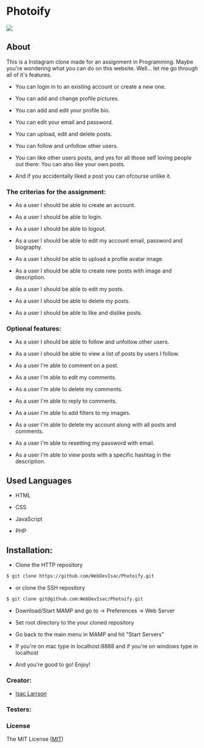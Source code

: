 # Photoify

<img src="https://media3.giphy.com/media/pJjKzRqY9HwME/giphy.gif?cid=3640f6095c40263c49355134779e812c">

## About

This is a Instagram clone made for an assignment in Programming. 
Maybe you're wondering what you can do on this website. 
Well... let me go through all of it's features.

- You can login in to an existing account or create a new one. 

- You can add and change profile pictures.

- You can add and edit your profile bio.

- You can edit your email and password.

- You can upload, edit and delete posts. 

- You can follow and unfollow other users. 

- You can like other users posts, and yes for all those self loving people out there: You can also like your own posts. 

- And if you accidentally liked a post you can ofcourse unlike it. 

### The criterias for the assignment:

- As a user I should be able to create an account.

- As a user I should be able to login.

- As a user I should be able to logout.

- As a user I should be able to edit my account email, password and biography.

- As a user I should be able to upload a profile avatar image.

- As a user I should be able to create new posts with image and description.

- As a user I should be able to edit my posts.

- As a user I should be able to delete my posts.

- As a user I should be able to like and dislike posts.

### Optional features:

- As a user I should be able to follow and unfollow other users.

- As a user I should be able to view a list of posts by users I follow.

- As a user I'm able to comment on a post.

- As a user I'm able to edit my comments.

- As a user I'm able to delete my comments.

- As a user I'm able to reply to comments.

- As a user I'm able to add filters to my images.

- As a user I'm able to delete my account along with all posts and comments.

- As a user I'm able to resetting my password with email.

- As a user I'm able to view posts with a specific hashtag in the description.

## Used Languages

- HTML

- CSS

- JavaScript

- PHP

## Installation:

- Clone the HTTP repository 
```sh
$ git clone https://github.com/WebDevIsac/Photoify.git
```
- or clone the SSH repository
 ```sh
$ git clone git@github.com:WebDevIsac/Photoify.git
```

- Download/Start MAMP and go to -> Preferences -> Web Server

- Set root directory to the your cloned repository

- Go back to the main menu in MAMP and hit "Start Servers"

- If you're on mac type in localhost:8888 and if you're on windows type in localhost
 
- And you're good to go! Enjoy!


### Creator:

- [Isac Larrson](https://github.com/WebDevIsac)

### Testers:
 
 
### License

The MIT License ([MIT](https://raw.githubusercontent.com/WebDevIsac/Photoify/master/LICENSE))
